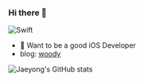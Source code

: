 ### Hi there 👋

<img alt="Swift" src ="https://img.shields.io/badge/-Swift-orange.svg"/> 

- 🍎 Want to be a good iOS Developer 
- blog: [woody](https://www.wodyd.com)


 ![Jaeyong's GitHub stats](https://github-readme-stats.vercel.app/api?username=wody-d&show_icons=true&theme=synthwave)


<!--
**wody27/wody27** is a ✨ _special_ ✨ repository because its `README.md` (this file) appears on your GitHub profile.

Here are some ideas to get you started:

- 🔭 I’m currently working on ...

- 👯 I’m looking to collaborate on ...
- 🤔 I’m looking for help with ...
- 💬 Ask me about ...
- 📫 How to reach me: ...
- 😄 Pronouns: ...
- ⚡ Fun fact: ...
-->
